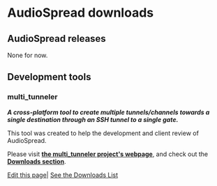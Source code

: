 # AudioSpread downloads #

## AudioSpread releases ##
None for now.

## Development tools ##
### multi\_tunneler ###
_**A cross-platform tool to create multiple tunnels/channels towards a single destination through an SSH tunnel to a single gate.**_

This tool was created to help the development and client review of AudioSpread.

Please visit **[the multi\_tunneler project's webpage](http://multitunneler.googlecode.com/)**, and check out the **[Downloads section](http://code.google.com/p/multitunneler/wiki/downloads?tm=2)**.

[Edit this page](http://code.google.com/p/audiospread/w/edit/WikiDownloads)|
[See the Downloads List](http://code.google.com/p/audiospread/downloads/entry)